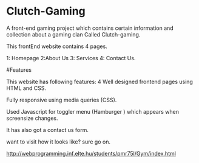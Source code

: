 # Clutch-Gaming

A front-end gaming project which contains certain information and collection about a gaming clan Called Clutch-gaming.

This frontEnd website contains 4 pages.

1: Homepage 2:About Us 3: Services 4: Contact Us.

#Features

This website has following features:
4 Well designed frontend pages using HTML and CSS.

Fully responsive using media queries (CSS).

Used Javascript for toggler menu (Hamburger ) which appears when screensize changes.

It has also got a contact us form.

want to visit how it looks like? sure go on.

http://webprogramming.inf.elte.hu/students/pmr75l/Gym/index.html
